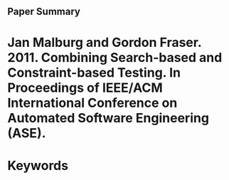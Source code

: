 ## Paper Summary
# Jan Malburg and Gordon Fraser. 2011. Combining Search-based and Constraint-based Testing. In Proceedings of IEEE/ACM International Conference on Automated Software Engineering (ASE).

# Keywords